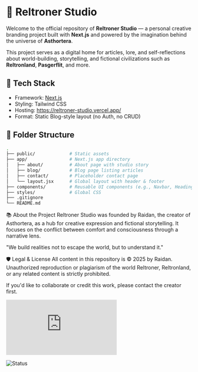 # 🌌 Reltroner Studio

Welcome to the official repository of **Reltroner Studio** — a personal creative branding project built with **Next.js** and powered by the imagination behind the universe of **Asthortera**.

This project serves as a digital home for articles, lore, and self-reflections about world-building, storytelling, and fictional civilizations such as **Reltronland**, **Pasgerflit**, and more.

## 🚀 Tech Stack

- Framework: [Next.js](https://nextjs.org/)
- Styling: Tailwind CSS
- Hosting: https://reltroner-studio.vercel.app/
- Format: Static Blog-style layout (no Auth, no CRUD)

## 📁 Folder Structure

```bash
.
├── public/             # Static assets
├── app/                # Next.js app directory
│   ├── about/          # About page with studio story
│   ├── blog/           # Blog page listing articles
│   ├── contact/        # Placeholder contact page
│   └── layout.jsx      # Global layout with header & footer
├── components/         # Reusable UI components (e.g., Navbar, Heading)
├── styles/             # Global CSS
├── .gitignore
└── README.md
```
📚 About the Project
Reltroner Studio was founded by Raidan, the creator of Asthortera, as a hub for creative expression and fictional storytelling.
It focuses on the conflict between comfort and consciousness through a narrative lens.

"We build realities not to escape the world, but to understand it."

🛡️ Legal & License
All content in this repository is © 2025 by Raidan.
Unauthorized reproduction or plagiarism of the world Reltroner, Reltronland, or any related content is strictly prohibited.

If you'd like to collaborate or credit this work, please contact the creator first.

![License](https://bafybeib3wnhcrc4e3lg2f7wdiew3hrpwumdigsa5ltm3v5ap23l7apszv4.ipfs.w3s.link/reltroner-studio-legal-declaration.pdf)

![Status](https://img.shields.io/badge/status-Active-blue)
